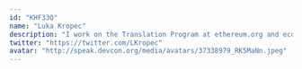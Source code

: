 ```yaml
---
id: "KHF33Q"
name: "Luka Kropec"
description: "I work on the Translation Program at ethereum.org and ecosystem development at the Ethereum Foundation."
twitter: "https://twitter.com/LKropec"
avatar: "http://speak.devcon.org/media/avatars/37338979_RK5MaNn.jpeg"
---
```

